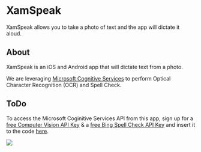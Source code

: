 # XamSpeak

XamSpeak allows you to take a photo of text and the app will dictate it aloud.

## About

XamSpeak is an iOS and Android app that will dictate text from a photo.

We are leveraging [Microsoft Cognitive Services](https://www.microsoft.com/cognitive-services?WT.mc_id=mobile-0000-bramin) to perform Optical Character Recognition (OCR) and Spell Check.

## ToDo

To access the Microsoft Coginitive Services API from this app, sign up for a [free Computer Vision API Key](https://azure.microsoft.com/free/ai/?utm_source=channel9&utm_medium=descriptionlinks&utm_campaign=freeaccount&WT.mc_id=mobile-0000-bramin) & a [free Bing Spell Check API Key](https://azure.microsoft.com/free/ai/?utm_source=channel9&utm_medium=descriptionlinks&utm_campaign=freeaccount&WT.mc_id=mobile-0000-bramin) and insert it to the code [here](./Source/XamSpeak/Constants/CognitiveServicesConstants.cs#L8).

![](https://github.com/brminnick/Videos/blob/master/XamSpeak/XamSpeakGif.gif?raw=true)
